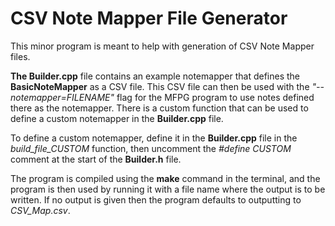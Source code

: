 # CSV Note Mapper File Generator

This minor program is meant to help with generation of CSV Note Mapper files. 

**The Builder.cpp** file contains an example notemapper that defines the **BasicNoteMapper** as a CSV file. 
This CSV file can then be used with the _"--notemapper=FILENAME"_ flag for the MFPG program to use notes 
defined there as the notemapper. There is a custom function that can be used to define a custom notemapper 
in the **Builder.cpp** file. 

To define a custom notemapper, define it in the **Builder.cpp** file in the _build_file_CUSTOM_ function, 
then uncomment the _#define CUSTOM_ comment at the start of the **Builder.h** file.

The program is compiled using the **make** command in the terminal, and the program is then used by
running it with a file name where the output is to be written. If no output is given then the program
defaults to outputting to _CSV_Map.csv_.
